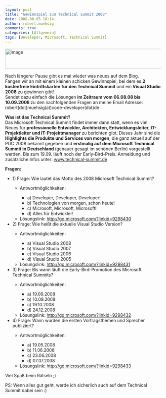 ```yaml
---
layout: post
title: "Gewinnspiel zum Technical Summit 2008"
date: 2008-08-05 18:14
author: robert.muehsig
comments: true
categories: [Allgemein]
tags: [Developer, Microsoft, Technical Summit]
---
```

<p><a href="{{BASE_PATH}}/assets/wp-images/image491.png"><img style="border-right: 0px; border-top: 0px; border-left: 0px; border-bottom: 0px" height="65" alt="image" src="{{BASE_PATH}}/assets/wp-images/image-thumb469.png" width="505" border="0"></a></p> <p>Nach längerer Pause gibt es mal wieder was neues auf dem Blog. <br>Fangen wir an mit einem kleinen schicken Gewinnspiel, bei dem es <strong>2 kostenfreie Eintrittskarten für den Technical Summit</strong> und ein<strong> Visual Studio 2008</strong> zu gewinnen gibt!<br>Sendet dazu einfach die Lösungen <strong>im Zeitraum vom 06.08.08 bis 10.09.2008 </strong>zu den nachfolgenden Fragen an meine Email Adresse: robert(dot)muehsig(at)code-developer(dot)de</p> <p><strong>Was ist das Technical Summit?</strong><br>Das Microsoft Technical Summit findet immer dann statt, wenn es viel Neues für <strong>professionelle Entwickler, Architekten, Entwicklungsleiter, IT-Projektleiter und IT-Projektmanager</strong> zu berichten gibt. Dieses Jahr sind die <strong>Highlights die Produkte und Services von morgen</strong>, die ganz aktuell auf der PDC 2008 bekannt gegeben und <strong>erstmalig auf dem Microsoft Technical Summit in Deutschland </strong>(genauer gesagt im schönen Berlin) vorgestellt werden. Bis zum 19.09. läuft noch der Early-Bird-Preis. Anmeldung und zusätzliche Infos unter: <a href="http://www.technical-summit.de">www.technical-summit.de</a></p> <p><strong>Fragen:</strong></p> <ul> <li>1) Frage: Wie lautet das Motto des 2008 Microsoft Technical Summit?</li> <ul> <li>Antwortmöglichkeiten:</li> <ul> <li>a) Developer, Developer, Developer!</li> <li>b) Technologien von morgen, schon heute!</li> <li>c) Microsoft, Microsoft, Microsoft!</li> <li>d) Alles für Entwickler!</li></ul> <li>Lösungslink: <a href="http://go.microsoft.com/?linkid=9298430">http://go.microsoft.com/?linkid=9298430</a></li></ul> <li>2) Frage: Wie heißt die aktuelle Visual Studio Version?</li> <ul> <li>Antwortmöglichkeiten:</li> <ul> <li>a) Visual Studio 2008</li> <li>b) Visual Studio 2007</li> <li>c) Visual Studio 2006</li> <li>d) Visual Studio 2005</li></ul> <li>Lösungslink: <a href="http://go.microsoft.com/?linkid=9298431">http://go.microsoft.com/?linkid=9298431</a></li></ul> <li>3) Frage: Bis wann läuft die Early-Bird-Promotion des Microsoft Technical Summits?</li> <ul> <li>Antwortmöglichkeiten:</li> <ul> <li>a) 19.09.2008</li> <li>b) 10.09.2008</li> <li>c) 19.10.2008</li> <li>d) 24.12.2008</li></ul> <li>Lösungslink: <a href="http://go.microsoft.com/?linkid=9298432">http://go.microsoft.com/?linkid=9298432</a></li></ul> <li>4) Frage: Wann wurden die ersten Vortragsthemen und Sprecher publiziert?</li> <ul> <li>Antwortmöglichkeiten:</li> <ul> <li>a) 19.05.2008</li> <li>b) 11.06.2008</li> <li>c) 23.06.2008</li> <li>d) 07.07.2008</li></ul> <li>Lösungslink: <a href="http://go.microsoft.com/?linkid=9298433">http://go.microsoft.com/?linkid=9298433</a></li></ul></ul> <p>Viel Spaß beim Rätseln ;)</p> <p>PS: Wenn alles gut geht, werde ich sicherlich auch auf dem Technical Summit dabei sein :)</p>
